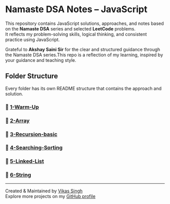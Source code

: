 #  Namaste DSA Notes – JavaScript

This repository contains JavaScript solutions, approaches, and notes based on the **Namaste DSA** series and selected **LeetCode** problems.  
It reflects my problem-solving skills, logical thinking, and consistent practice using JavaScript.


Grateful to **Akshay Saini Sir** for the clear and structured guidance through the Namaste DSA series.This repo is a reflection of my learning, inspired by your guidance and teaching style.

##  Folder Structure
Every folder has its own README structure that contains the approach and solution.

### 🔹 [1-Warm-Up](./1-warm-up/)

### 🔹 [2-Array](./2-array/)

### 🔹 [3-Recursion-basic](./3-basic-recursion/)

### 🔹 [4-Searching-Sorting](./4-searching-sorting/)

### 🔹 [5-Linked-List](./5-linked-list/)

### 🔹 [6-String](./6-string/)



---

Created & Maintained by [Vikas Singh](https://github.com/vikas-singh369)  
Explore more projects on my [GitHub profile](https://github.com/vikas-singh369)
